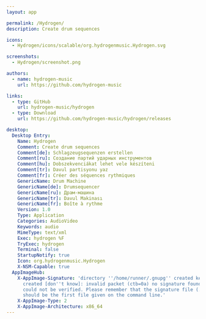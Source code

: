 ```yaml
---
layout: app

permalink: /Hydrogen/
description: Create drum sequences

icons:
  - Hydrogen/icons/scalable/org.hydrogenmusic.Hydrogen.svg

screenshots:
  - Hydrogen/screenshot.png

authors:
  - name: hydrogen-music
    url: https://github.com/hydrogen-music

links:
  - type: GitHub
    url: hydrogen-music/hydrogen
  - type: Download
    url: https://github.com/hydrogen-music/hydrogen/releases

desktop:
  Desktop Entry:
    Name: Hydrogen
    Comment: Create drum sequences
    Comment[de]: Schlagzeugsequenzen erstellen
    Comment[ru]: Создание партий ударных инструментов
    Comment[hu]: Dobszekvenciákat lehet vele készíteni
    Comment[tr]: Davul partisyonu yaz
    Comment[fr]: Créer des séquences rythmiques
    GenericName: Drum Machine
    GenericName[de]: Drumsequencer
    GenericName[ru]: Драм-машина
    GenericName[tr]: Davul Makinası
    GenericName[fr]: Boîte à rythme
    Version: 1.0
    Type: Application
    Categories: AudioVideo
    Keywords: audio
    MimeType: text/xml
    Exec: hydrogen %F
    TryExec: hydrogen
    Terminal: false
    StartupNotify: true
    Icon: org.hydrogenmusic.Hydrogen
    X-NSM-Capable: true
  AppImageHub:
    X-AppImage-Signature: 'directory ''/home/runner/.gnupg'' created keybox ''/home/runner/.gnupg/pubring.kbx''
      created [don''t know]: invalid packet (ctb=0a) no signature found the signature
      could not be verified. Please remember that the signature file (.sig or .asc)
      should be the first file given on the command line.'
    X-AppImage-Type: 2
    X-AppImage-Architecture: x86_64
---
```

